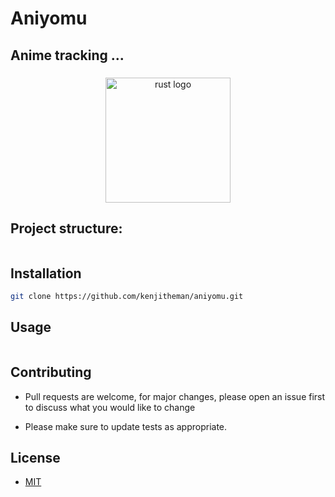 # Aniyomu

## Anime tracking ...

###

<div align="center">
    <img src="https://cdn.jsdelivr.net/gh/devicons/devicon/icons/rust/rust-plain.svg" height="200" alt="rust logo"  />
</div>

###

## Project structure:

```rust
```

## Installation

```sh
git clone https://github.com/kenjitheman/aniyomu.git
```

## Usage

```
```

## Contributing

- Pull requests are welcome, for major changes, please open an issue first to
discuss what you would like to change

- Please make sure to update tests as appropriate.

## License

- [MIT](https://choosealicense.com/licenses/mit/)
